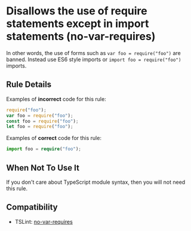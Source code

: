 # Disallows the use of require statements except in import statements (no-var-requires)

In other words, the use of forms such as `var foo = require("foo")` are banned. Instead use ES6 style imports or `import foo = require("foo")` imports.

## Rule Details

Examples of **incorrect** code for this rule:

```ts
require("foo");
var foo = require("foo");
const foo = require("foo");
let foo = require("foo");
```

Examples of **correct** code for this rule:

```ts
import foo = require("foo");
```

## When Not To Use It

If you don't care about TypeScript module syntax, then you will not need this rule.

## Compatibility

* TSLint: [no-var-requires](https://palantir.github.io/tslint/rules/no-var-requires/)
